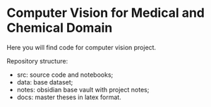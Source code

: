 # Computer Vision for Medical and Chemical Domain

Here you will find code for computer vision project.

Repository structure:

- src: source code and notebooks;
- data: base dataset;
- notes: obsidian base vault with project notes;
- docs: master theses in latex format.
